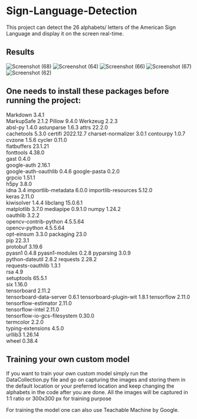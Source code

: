 # Sign-Language-Detection
This project can detect the 26 alphabets/ letters of the American Sign Language and display it on the screen real-time. 

## Results
![Screenshot (68)](https://user-images.githubusercontent.com/107043156/228810704-a7157ffc-a371-48e6-b7f8-7d9c825af32c.png)
![Screenshot (64)](https://user-images.githubusercontent.com/107043156/228810713-5ae1ecf0-dece-4f55-b85a-076be5616f10.png)
![Screenshot (66)](https://user-images.githubusercontent.com/107043156/228810718-6ef9063b-db52-40f1-8726-0d41f06c6b30.png)
![Screenshot (67)](https://user-images.githubusercontent.com/107043156/228810721-1efed921-bfd3-4b56-a25f-9bcf28937048.png)
![Screenshot (62)](https://user-images.githubusercontent.com/107043156/228810752-c399c0dd-1f2c-44b1-85dc-356f6d59cd6f.png)


## One needs to install these packages before running the project:
Markdown	                    3.4.1	
MarkupSafe	                  2.1.2	
Pillow	                      9.4.0	
Werkzeug	                    2.2.3	
absl-py	                      1.4.0	
astunparse	                  1.6.3	
attrs	                        22.2.0	
cachetools	                  5.3.0	
certifi	                      2022.12.7	
charset-normalizer	          3.0.1	
contourpy	                    1.0.7	
cvzone	                      1.5.6	
cycler	                      0.11.0	
flatbuffers	                  23.1.21	
fonttools	                    4.38.0	
gast	                        0.4.0	
google-auth	                  2.16.1	
google-auth-oauthlib	        0.4.6
google-pasta	                0.2.0	
grpcio	                      1.51.1	
h5py	                        3.8.0	
idna	                        3.4	
importlib-metadata	          6.0.0	
importlib-resources	          5.12.0	
keras	                        2.11.0	
kiwisolver	                  1.4.4	
libclang	                    15.0.6.1	
matplotlib	                  3.7.0	
mediapipe	                    0.9.1.0	
numpy	                        1.24.2	
oauthlib	                    3.2.2	
opencv-contrib-python       	4.5.5.64	
opencv-python	                4.5.5.64	
opt-einsum	                  3.3.0	
packaging	                    23.0	
pip	                          22.3.1	
protobuf	                    3.19.6	
pyasn1	                      0.4.8	
pyasn1-modules	              0.2.8	
pyparsing	                    3.0.9	
python-dateutil	              2.8.2	
requests	                    2.28.2	
requests-oauthlib	            1.3.1	
rsa	                          4.9	
setuptools	                  65.5.1	
six	                          1.16.0	
tensorboard	                  2.11.2	
tensorboard-data-server	      0.6.1	
tensorboard-plugin-wit	      1.8.1	
tensorflow	                  2.11.0	
tensorflow-estimator	        2.11.0	
tensorflow-intel	            2.11.0	
tensorflow-io-gcs-filesystem	0.30.0	
termcolor	                    2.2.0	
typing-extensions	            4.5.0	
urllib3	                      1.26.14	
wheel	                        0.38.4	

## Training your own custom model
If you want to train your own custom model simply run the DataCollection.py file and go on capturing the images and storing them in the default location or your preferred location and keep changing the alphabets in the code after you are done.
All the images will be captured in 1:1 ratio or 300x300 px for training purpose


For training the model one can also use Teachable Machine by Google.

